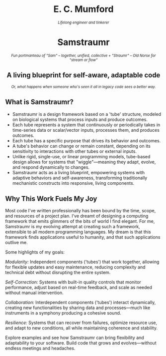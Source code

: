 <h1 align="center">E. C. Mumford</h1>
<p align="center"><i><small>Lifelong engineer and tinkerer</small></i></p>

<h1 align="center">Samstraumr</h1>
<p align="center"><i><small>Fun portmanteau of "Sam" – together, unified, collective + "Straumr" – Old Norse for "stream or flow"</small></i></p>

<h2 align="center">A living blueprint for self-aware, adaptable code</h2>
<p align="center"><i><small>Or, what happens when someone who's seen it all in legacy code sees a better way.</small></i></p>

## What is Samstraumr?

* Samstraumr is a design framework based on a 'tube' structure, modeled on biological systems that process inputs and produce outcomes.
* Each tube represents a system that continuously or periodically takes in time-series data or scalar/vector inputs, processes them, and produces outcomes.
* Each tube has a specific purpose that drives its behavior and outcomes.
* A tube's behavior can change or remain constant, depending on its sensitivity to interactions with other tubes or external inputs.
* Unlike rigid, single-use, or linear programming models, tube-based design allows for systems that "wiggle"—meaning they adapt, evolve, and respond dynamically to changes. 
* Samstraumr acts as a living blueprint, empowering systems with adaptive behaviors and self-awareness, transforming traditionally mechanistic constructs into responsive, living components.

## Why This Work Fuels My Joy

Most code I've written professionally has been bound by the time, scope, and resources of a project plan. I've dreamt of designing a computing framework that emits glimmers of the bits of world I find elegant. For me, Samstraumr is my evolving attempt at creating such a framework, extensible to all modern programming languages. My dream is that this framework finds applications useful to humanity, and that such applications outlive me.

Some highlights of my goals:

*Modularity:* Independent components ('tubes') that work together, allowing for flexible updates and easy maintenance, reducing complexity and technical debt without disrupting the entire system.

*Self-Correction:* Systems with built-in quality controls that monitor performance, adjust based on real-time feedback, and scale as needed without manual intervention.

*Collaboration:* Interdependent components ('tubes') interact dynamically, creating new functionalities by sharing data and processes—much like instruments in a symphony producing a cohesive sound.

*Resilience:* Systems that can recover from failures, optimize resource use, and adapt to new conditions, all while maintaining coherence and stability.

Explore examples and see how Samstraumr can bring flexibility and adaptability to your software. Build code that grows and evolves—without endless meetings and headaches.
